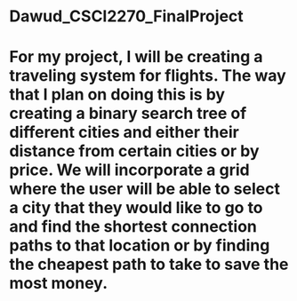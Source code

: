 # Dawud_CSCI2270_FinalProject

# For my project, I will be creating a traveling system for flights. The way that I plan on doing this is by creating a binary search tree of different cities and either their distance from certain cities or by price. We will incorporate a grid where the user will be able to select a city that they would like to go to and find the shortest connection paths to that location or by finding the cheapest path to take to save the most money.
